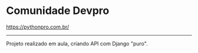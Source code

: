 # Comunidade Devpro

https://pythonpro.com.br/

---

Projeto realizado em aula, criando API com Django "puro".
